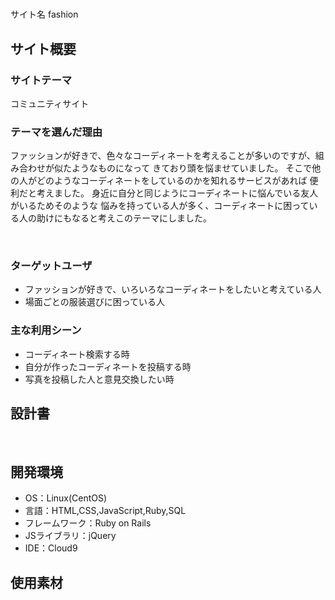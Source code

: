 # <!--ここにアプリ名を入力-->
サイト名 fashion
## サイト概要
### サイトテーマ
コミュニティサイト
​
### テーマを選んだ理由
ファッションが好きで、色々なコーディネートを考えることが多いのですが、組み合わせが似たようなものになって
きており頭を悩ませていました。
そこで他の人がどのようなコーディネートをしているのかを知れるサービスがあれば
便利だと考えました。
身近に自分と同じようにコーディネートに悩んでいる友人がいるためそのような
悩みを持っている人が多く、コーディネートに困っている人の助けにもなると考えこのテーマにしました。



​
### ターゲットユーザ
- ファッションが好きで、いろいろなコーディネートをしたいと考えている人
- 場面ごとの服装選びに困っている人
​
### 主な利用シーン
- コーディネート検索する時
- 自分が作ったコーディネートを投稿する時
- 写真を投稿した人と意見交換したい時
​
## 設計書
<!-- 【補足説明】 -->
<!-- - テーマ提出時点では不要です。 -->
<!-- - 当項目には「後ほど作成予定」と記載しましょう。 -->
​
## 開発環境
- OS：Linux(CentOS)
- 言語：HTML,CSS,JavaScript,Ruby,SQL
- フレームワーク：Ruby on Rails
- JSライブラリ：jQuery
- IDE：Cloud9
​
## 使用素材
<!-- - 外部サービスの画像素材・音声素材を使用した場合は、必ずサービス名とURLを明記してください。 -->
<!-- - アプリケーションの実装に使用したgem/bootstrapのリファレンスなどの記載は不要です。 -->
<!-- - 使用しない場合は、使用素材の項目をREADMEから削除してください。 -->
<!-- - 架空の団体・題材を前提にポートフォリオを制作する場合、下記のテンプレートを当項目内に記載しましょう。 -->
<!-- 【テンプレート】 -->
<!-- 著作権を考慮し、架空のデータを扱う予定です。 -->
<!-- なお今後、実在するデータを利用する際には、事前に著作権保持者と契約を結んだ上で利用します。 -->